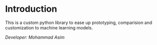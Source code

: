 # Introduction
This is a custom python library to ease up prototyping, comparision and customization to machine learning models.

*Developer:
Mohammad Asim*